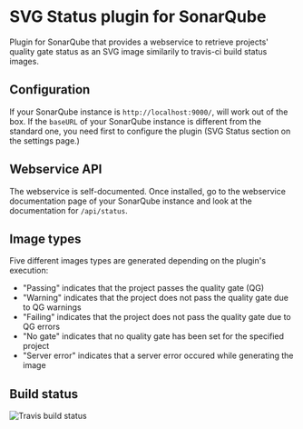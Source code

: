# SVG Status plugin for SonarQube
Plugin for SonarQube that provides a webservice to retrieve projects' quality gate status as an SVG image similarily to travis-ci build status images.

## Configuration

If your SonarQube instance is ``http://localhost:9000/``, will work out of the box. If the ``baseURL`` of your SonarQube instance is different from the standard one, you need first to configure the plugin (SVG Status section on the settings page.) 

## Webservice API

The webservice is self-documented. Once installed, go to the webservice documentation page of your SonarQube instance and look at the documentation for ``/api/status``.

## Image types

Five different images types are generated depending on the plugin's execution:
* "Passing" indicates that the project passes the quality gate (QG)
* "Warning" indicates that the project does not pass the quality gate due to QG warnings
* "Failing" indicates that the project does not pass the quality gate due to QG errors
* "No gate" indicates that no quality gate has been set for the specified project
* "Server error" indicates that a server error occured while generating the image

## Build status

![Travis build status](https://travis-ci.org/QualInsight/qualinsight-plugins-sonarqube-status.svg?branch=master)
